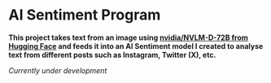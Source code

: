 # AI Sentiment Program

**This project takes text from an image using [nvidia/NVLM-D-72B from Hugging Face](https://huggingface.co/nvidia/NVLM-D-72B) and feeds it into an AI Sentiment model I created to analyse text from different posts such as Instagram, Twitter (X), etc.**

*Currently under development*